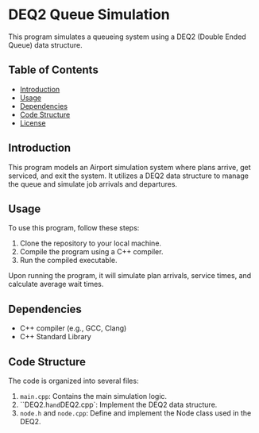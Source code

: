 # DEQ2 Queue Simulation

This program simulates a queueing system using a DEQ2 (Double Ended Queue) data structure.

## Table of Contents

- [Introduction](#introduction)
- [Usage](#usage)
- [Dependencies](#dependencies)
- [Code Structure](#code-structure)
- [License](#license)

## Introduction

This program models an Airport simulation system where plans arrive, get serviced, and exit the system. It utilizes a DEQ2 data structure to manage the queue and simulate job arrivals and departures.

## Usage

To use this program, follow these steps:
1. Clone the repository to your local machine.
2. Compile the program using a C++ compiler.
3. Run the compiled executable.

Upon running the program, it will simulate plan arrivals, service times, and calculate average wait times.

## Dependencies

- C++ compiler (e.g., GCC, Clang)
- C++ Standard Library

## Code Structure

The code is organized into several files:

1. `main.cpp`: Contains the main simulation logic.
2. ``DEQ2.h` and `DEQ2.cpp`: Implement the DEQ2 data structure.
3. `node.h` and `node.cpp`: Define and implement the Node class used in the DEQ2.


